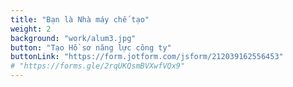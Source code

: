 ```yaml
---
title: "Bạn là Nhà máy chế tạo"
weight: 2
background: "work/alum3.jpg"
button: "Tạo Hồ sơ năng lực công ty"
buttonLink: "https://form.jotform.com/jsform/212039162556453"
# "https://forms.gle/2rqUKQsmBVXwfVQx9"
---
```

